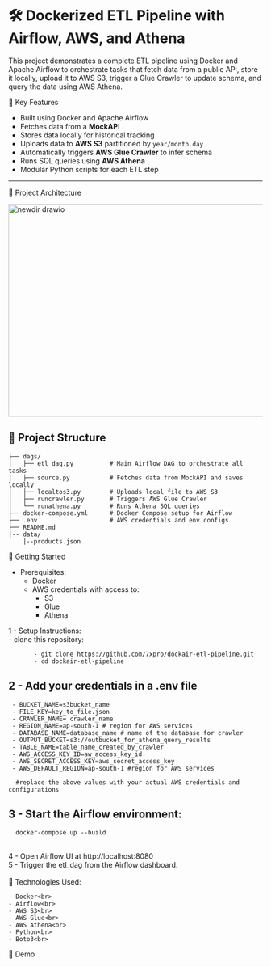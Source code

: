# 🛠️ Dockerized ETL Pipeline with Airflow, AWS, and Athena

This project demonstrates a complete ETL pipeline using Docker and Apache Airflow to orchestrate tasks that fetch data from a public API, store it locally, upload it to AWS S3, trigger a Glue Crawler to update schema, and query the data using AWS Athena.


📌 Key Features

- Built using Docker and Apache Airflow
- Fetches data from a **MockAPI**
- Stores data locally for historical tracking
- Uploads data to **AWS S3** partitioned by `year/month.day`
- Automatically triggers **AWS Glue Crawler** to infer schema
- Runs SQL queries using **AWS Athena**
- Modular Python scripts for each ETL step

---

🔧 Project Architecture

<img width="931" height="421" alt="newdir drawio" src="https://github.com/user-attachments/assets/e2b02147-2d40-475c-837e-2f76527b69c0" />


📂 Project Structure
---
    ├── dags/ 
    │   ├── etl_dag.py          # Main Airflow DAG to orchestrate all tasks
    │   ├── source.py           # Fetches data from MockAPI and saves locally
    │   ├── localtos3.py        # Uploads local file to AWS S3
    │   ├── runcrawler.py       # Triggers AWS Glue Crawler
    │   └── runathena.py        # Runs Athena SQL queries
    ├── docker-compose.yml      # Docker Compose setup for Airflow
    ├── .env                    # AWS credentials and env configs
    ├── README.md
    |-- data/
        |--products.json


🚀 Getting Started

  - Prerequisites:
    - Docker
    - AWS credentials with access to:
      - S3
      - Glue
      - Athena
     
        
1 - Setup Instructions:
<br>
    - clone this repository:
    
           - git clone https://github.com/7xpro/dockair-etl-pipeline.git
           - cd dockair-etl-pipeline
    
     
2 - Add your credentials in a .env file
  --

     - BUCKET_NAME=s3bucket_name
     - FILE_KEY=key_to_file.json
     - CRAWLER_NAME= crawler_name
     - REGION_NAME=ap-south-1 # region for AWS services
     - DATABASE_NAME=database_name # name of the database for crawler
     - OUTPUT_BUCKET=s3://outbucket_for_athena_query_results
     - TABLE_NAME=table_name_created_by_crawler
     - AWS_ACCESS_KEY_ID=aw_access_key_id
     - AWS_SECRET_ACCESS_KEY=aws_secret_access_key
     - AWS_DEFAULT_REGION=ap-south-1 #region for AWS services
      
      #replace the above values with your actual AWS credentials and configurations

   
3 - Start the Airflow environment:
<br>
  - 
      docker-compose up --build  
<br>
4 - Open Airflow UI at http://localhost:8080<br>
5 - Trigger the etl_dag from the Airflow dashboard.<br>

<br>
🧪 Technologies Used:

    - Docker<br>
    - Airflow<br>
    - AWS S3<br>
    - AWS Glue<br>
    - AWS Athena<br>
    - Python<br>
    - Boto3<br>

🎥 Demo<br>

     


    





